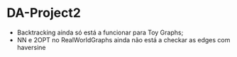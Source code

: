 # DA-Project2

- Backtracking ainda só está a funcionar para Toy Graphs;
- NN e 2OPT no RealWorldGraphs ainda não está a checkar as edges com haversine